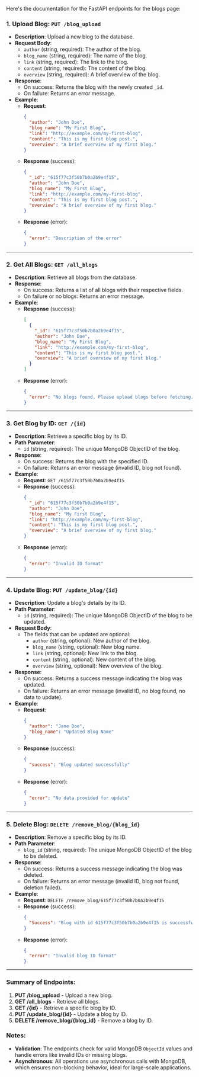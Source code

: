 Here's the documentation for the FastAPI endpoints for the blogs page:

### 1. **Upload Blog**: `PUT /blog_upload`
   - **Description**: Upload a new blog to the database.
   - **Request Body**:
     - `author` (string, required): The author of the blog.
     - `blog_name` (string, required): The name of the blog.
     - `link` (string, required): The link to the blog.
     - `content` (string, required): The content of the blog.
     - `overview` (string, required): A brief overview of the blog.
   - **Response**:
     - On success: Returns the blog with the newly created `_id`.
     - On failure: Returns an error message.
   - **Example**:
     - **Request**:
       ```json
       {
         "author": "John Doe",
         "blog_name": "My First Blog",
         "link": "http://example.com/my-first-blog",
         "content": "This is my first blog post.",
         "overview": "A brief overview of my first blog."
       }
       ```
     - **Response** (success):
       ```json
       {
         "_id": "615f77c3f50b7b0a2b9e4f15",
         "author": "John Doe",
         "blog_name": "My First Blog",
         "link": "http://example.com/my-first-blog",
         "content": "This is my first blog post.",
         "overview": "A brief overview of my first blog."
       }
       ```
     - **Response** (error):
       ```json
       {
         "error": "Description of the error"
       }
       ```

---

### 2. **Get All Blogs**: `GET /all_blogs`
   - **Description**: Retrieve all blogs from the database.
   - **Response**:
     - On success: Returns a list of all blogs with their respective fields.
     - On failure or no blogs: Returns an error message.
   - **Example**:
     - **Response** (success):
       ```json
       [
         {
           "_id": "615f77c3f50b7b0a2b9e4f15",
           "author": "John Doe",
           "blog_name": "My First Blog",
           "link": "http://example.com/my-first-blog",
           "content": "This is my first blog post.",
           "overview": "A brief overview of my first blog."
         }
       ]
       ```
     - **Response** (error):
       ```json
       {
         "error": "No blogs found. Please upload blogs before fetching."
       }
       ```

---

### 3. **Get Blog by ID**: `GET /{id}`
   - **Description**: Retrieve a specific blog by its ID.
   - **Path Parameter**:
     - `id` (string, required): The unique MongoDB ObjectID of the blog.
   - **Response**:
     - On success: Returns the blog with the specified ID.
     - On failure: Returns an error message (invalid ID, blog not found).
   - **Example**:
     - **Request**: `GET /615f77c3f50b7b0a2b9e4f15`
     - **Response** (success):
       ```json
       {
         "_id": "615f77c3f50b7b0a2b9e4f15",
         "author": "John Doe",
         "blog_name": "My First Blog",
         "link": "http://example.com/my-first-blog",
         "content": "This is my first blog post.",
         "overview": "A brief overview of my first blog."
       }
       ```
     - **Response** (error):
       ```json
       {
         "error": "Invalid ID format"
       }
       ```

---

### 4. **Update Blog**: `PUT /update_blog/{id}`
   - **Description**: Update a blog's details by its ID.
   - **Path Parameter**:
     - `id` (string, required): The unique MongoDB ObjectID of the blog to be updated.
   - **Request Body**:
     - The fields that can be updated are optional:
       - `author` (string, optional): New author of the blog.
       - `blog_name` (string, optional): New blog name.
       - `link` (string, optional): New link to the blog.
       - `content` (string, optional): New content of the blog.
       - `overview` (string, optional): New overview of the blog.
   - **Response**:
     - On success: Returns a success message indicating the blog was updated.
     - On failure: Returns an error message (invalid ID, no blog found, no data to update).
   - **Example**:
     - **Request**:
       ```json
       {
         "author": "Jane Doe",
         "blog_name": "Updated Blog Name"
       }
       ```
     - **Response** (success):
       ```json
       {
         "success": "Blog updated successfully"
       }
       ```
     - **Response** (error):
       ```json
       {
         "error": "No data provided for update"
       }
       ```

---

### 5. **Delete Blog**: `DELETE /remove_blog/{blog_id}`
   - **Description**: Remove a specific blog by its ID.
   - **Path Parameter**:
     - `blog_id` (string, required): The unique MongoDB ObjectID of the blog to be deleted.
   - **Response**:
     - On success: Returns a success message indicating the blog was deleted.
     - On failure: Returns an error message (invalid ID, blog not found, deletion failed).
   - **Example**:
     - **Request**: `DELETE /remove_blog/615f77c3f50b7b0a2b9e4f15`
     - **Response** (success):
       ```json
       {
         "Success": "Blog with id 615f77c3f50b7b0a2b9e4f15 is successfully deleted"
       }
       ```
     - **Response** (error):
       ```json
       {
         "error": "Invalid blog ID format"
       }
       ```

---

### Summary of Endpoints:

1. **PUT /blog_upload** - Upload a new blog.
2. **GET /all_blogs** - Retrieve all blogs.
3. **GET /{id}** - Retrieve a specific blog by ID.
4. **PUT /update_blog/{id}** - Update a blog by ID.
5. **DELETE /remove_blog/{blog_id}** - Remove a blog by ID.

### Notes:
- **Validation**: The endpoints check for valid MongoDB `ObjectId` values and handle errors like invalid IDs or missing blogs.
- **Asynchronous**: All operations use asynchronous calls with MongoDB, which ensures non-blocking behavior, ideal for large-scale applications.